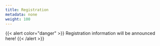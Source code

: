 ```yaml
---
title: Registration
metadata: none
weight: 100
---
```


{{< alert color="danger" >}}
    Registration information will be announced here!
{{< /alert >}}